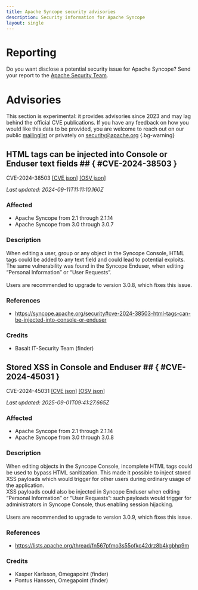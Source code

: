 ```yaml
---
title: Apache Syncope security advisories
description: Security information for Apache Syncope
layout: single
---
```


# Reporting

Do you want disclose a potential security issue for Apache Syncope? Send your report to the [Apache Security Team](mailto:security@apache.org).

# Advisories

This section is experimental: it provides advisories since 2023 and may lag behind the official CVE publications. If you have any feedback on how you would like this data to be provided, you are welcome to reach out on our public [mailinglist](/mailinglist) or privately on [security@apache.org](mailto:security@apache.org)
{.bg-warning}

## HTML tags can be injected into Console or Enduser text fields ## { #CVE-2024-38503 }

CVE-2024-38503 [\[CVE json\]](./CVE-2024-38503.cve.json) [\[OSV json\]](./CVE-2024-38503.osv.json)



_Last updated: 2024-09-11T11:11:10.160Z_

### Affected

* Apache Syncope from 2.1 through 2.1.14
* Apache Syncope from 3.0 through 3.0.7


### Description

When editing a user, group or any object in the Syncope Console, HTML tags could be added to any text field and could lead to potential exploits.<br>The same vulnerability was found in the Syncope Enduser, when editing “Personal Information” or “User Requests”.<br><br>Users are recommended to upgrade to version 3.0.8, which fixes this issue.

### References
* https://syncope.apache.org/security#cve-2024-38503-html-tags-can-be-injected-into-console-or-enduser


### Credits
* Basalt IT-Security Team (finder)


## Stored XSS in Console and Enduser ## { #CVE-2024-45031 }

CVE-2024-45031 [\[CVE json\]](./CVE-2024-45031.cve.json) [\[OSV json\]](./CVE-2024-45031.osv.json)



_Last updated: 2025-09-01T09:41:27.665Z_

### Affected

* Apache Syncope from 2.1 through 2.1.14
* Apache Syncope from 3.0 through 3.0.8


### Description

When editing objects in the Syncope Console, incomplete HTML tags could be used to bypass HTML sanitization. This made it possible to inject stored XSS payloads which would trigger for other users during ordinary usage of the application.<br>XSS payloads could also be injected in Syncope Enduser when editing “Personal Information” or “User Requests”: such payloads would trigger for administrators in Syncope Console, thus enabling session hijacking.<br><br>Users are recommended to upgrade to version 3.0.9, which fixes this issue.

### References
* https://lists.apache.org/thread/fn567pfmo3s55ofkc42drz8b4kgbhp9m


### Credits
* Kasper Karlsson, Omegapoint (finder)
* Pontus Hanssen, Omegapoint (finder)
